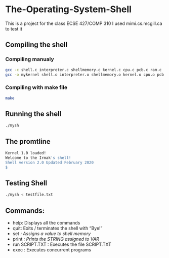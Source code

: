 # The-Operating-System-Shell
This is a project for the class ECSE 427/COMP 310
I used mimi.cs.mcgill.ca to test it

## Compiling the shell
  ### Compiling manualy 
  ```bash
  gcc -c shell.c interpreter.c shellmemory.c kernel.c cpu.c pcb.c ram.c
  gcc -o mykernel shell.o interpreter.o shellmemory.o kernel.o cpu.o pcb.o ram.o
  ```
  ### Compiling with make file
  ```bash
  make
  ```
## Running the shell
```bash
./mysh
```
## The promtline
```bash
Kernel 1.0 loaded!
Welcome to the Irmak's shell!
Shell version 2.0 Updated February 2020
$
```
## Testing Shell
```bash
./mysh < testfile.txt
```
## Commands:
  * help: Displays all the commands
  * quit: Exits / terminates the shell with “Bye!”
  * set <VAR> <STRING> : Assigns a value to shell memory
  * print <VAR> : Prints the STRING assigned to VAR
  * run SCRIPT.TXT : Executes the file SCRIPT.TXT
  * exec <P1> <P2> <P3> : Executes concurrent programs

